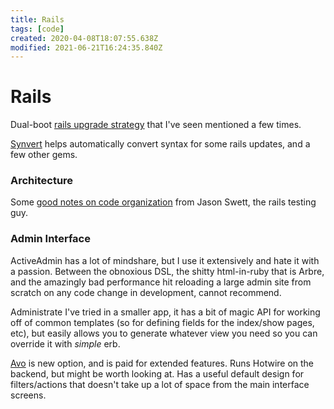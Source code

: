 ```yaml
---
title: Rails
tags: [code]
created: 2020-04-08T18:07:55.638Z
modified: 2021-06-21T16:24:35.840Z
---
```


# Rails

Dual-boot [rails upgrade strategy](https://www.fastruby.io/blog/rails/upgrade/our-rails-upgrade-process.html) that I've seen mentioned a few times.

[Synvert](https://github.com/xinminlabs/synvert) helps automatically convert syntax for some rails updates, and a few other gems.

### Architecture

Some [good notes on code organization](https://www.codewithjason.com/organize-rails-apps/) from Jason Swett, the rails testing guy.

### Admin Interface

ActiveAdmin has a lot of mindshare, but I use it extensively and hate it with a passion. Between the obnoxious DSL, the shitty html-in-ruby that is Arbre, and the amazingly bad performance hit reloading a large admin site from scratch on any code change in development, cannot recommend.

Administrate I've tried in a smaller app, it has a bit of magic API for working off of common templates (so for defining fields for the index/show pages, etc), but easily allows you to generate whatever view you need so you can override it with _simple_ erb.

[Avo](https://avohq.io/) is new option, and is paid for extended features. Runs Hotwire on the backend, but might be worth looking at. Has a useful default design for filters/actions that doesn't take up a lot of space from the main interface screens.

